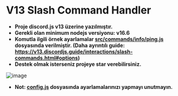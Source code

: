 # V13 Slash Command Handler
- **Proje discord.js v13 üzerine yazılmıştır.**
- **Gerekli olan minimum nodejs versiyonu: v16.6**
- **Komutla ilgili örnek ayarlamalar [src/commands/info/ping.js](https://github.com/memte/v13-slash-command-handler/blob/es6/src/commands/info/ping.js) dosyasında verilmiştir. (Daha ayrıntılı guide: https://v13.discordjs.guide/interactions/slash-commands.html#options)**
- **Destek olmak isterseniz projeye star verebilirsiniz.**

![image](https://user-images.githubusercontent.com/63320170/175336722-373eaf92-1454-4bce-b97c-e8a629c2628e.png)

- **Not: [config.js](https://github.com/memte/v13-slash-command-handler/blob/es6/src/config.js) dosyasında ayarlamalarınızı yapmayı unutmayın.**
